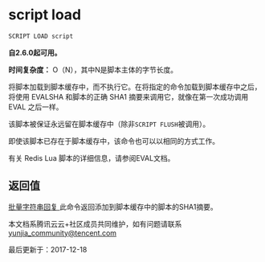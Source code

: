 # script load

```javascript
SCRIPT LOAD script
```

**自2.6.0起可用。**

**时间复杂度：** O（N），其中N是脚本主体的字节长度。

将脚本加载到脚本缓存中，而不执行它。在将指定的命令加载到脚本缓存中之后，将使用 EVALSHA 和脚本的正确 SHA1 摘要来调用它，就像在第一次成功调用 EVAL 之后一样。

该脚本被保证永远留在脚本缓存中（除非`SCRIPT FLUSH`被调用）。

即使该脚本已存在于脚本缓存中，该命令也可以以相同的方式工作。

有关 Redis Lua 脚本的详细信息，请参阅EVAL文档。

## 返回值

[批量字符串回复 ](https://redis.io/topics/protocol#bulk-string-reply)此命令返回添加到脚本缓存中的脚本的SHA1摘要。

本文档系腾讯云云+社区成员共同维护，如有问题请联系 yunjia_community@tencent.com

最后更新于：2017-12-18